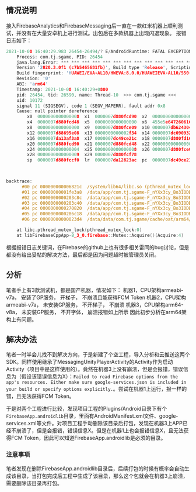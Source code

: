 ## 情况说明
接入FirebaseAnalytics和FirebaseMessaging后一直在一款红米机器上顺利测试，并没有在大量安卓机上进行测试。出包后在多款机器上出现闪退现象。
报错日志如下：
```c
2021-10-08 16:40:29.983 26454-26494/? E/AndroidRuntime: FATAL EXCEPTION: UnityMain
    Process: com.tj.sgame, PID: 26454
    java.lang.Error: *** *** *** *** *** *** *** *** *** *** *** *** *** *** *** ***
    Version '2020.3.0f1 (c7b5465681fb)', Build type 'Release', Scripting Backend 'il2cpp', CPU 'arm64-v8a'
    Build fingerprint: 'HUAWEI/EVA-AL10/HWEVA:8.0.0/HUAWEIEVA-AL10/550(C00):user/release-keys'
    Revision: '0'
    ABI: 'arm64'
    Timestamp: 2021-10-08 16:40:29+0800
    pid: 26454, tid: 26590, name: Thread-10  >>> com.tj.sgame <<<
    uid: 10172
    signal 11 (SIGSEGV), code 1 (SEGV_MAPERR), fault addr 0x8
    Cause: null pointer dereference
        x0  0000000000000008  x1  0000007d880fcd90  x2  0000000000000004  x3  0000007d880fce09
        x4  0000007d880fcd48  x5  0000000000000000  x6  455e5e6472606164  x7  7f7f7f7f7f7f7f7f
        x8  0000000000000000  x9  0000007d880fce09  x10 0000007db6243040  x11 0000000000000004
        x12 0000007d88695e08  x13 0000000000002f34  x14 0000007dc0909320  x15 0000000000000000
        x16 0000007da13af3a8  x17 0000007dc49ce21c  x18 0000007d880fd160  x19 0000000000000000
        x20 0000007d880fcd90  x21 0000007d880fcd48  x22 0000000000000000  x23 0000007d880fce09
        x24 0000000000000004  x25 0000000000000008  x26 0000007d880fce08  x27 0000000000000001
        x28 0000000000000009  x29 0000007d880fcf78
        sp  0000007d880fccf0  lr  0000007da12823ac  pc  0000007dc49ce21c
    


backtrace:
      #00 pc 000000000006821c  /system/lib64/libc.so (pthread_mutex_lock) (BuildId: dddfcdc7a39b763aede758813967236d)
      #01 pc 00000000001fe3a8  /data/app/com.tj.sgame-F_nYXx3cy_Bo3IODB5fmeg==/lib/arm64/libFirebaseCppApp-8_3_0.so (firebase::Mutex::Acquire()+4) (BuildId: 8209be713e18b8cc0f0f9cdc20b6d1f4)
      #02 pc 0000000000203c8c  /data/app/com.tj.sgame-F_nYXx3cy_Bo3IODB5fmeg==/lib/arm64/libFirebaseCppApp-8_3_0.so (void firebase::ReferenceCountedFutureImpl::CompleteInternal<std::__ndk1::basic_string<char, std::__ndk1::char_traits<char>, std::__ndk1::allocator<char> >, void firebase::ReferenceCountedFutureImpl::CompleteWithResultInternal<std::__ndk1::basic_string<char, std::__ndk1::char_traits<char>, std::__ndk1::allocator<char> > >(firebase::FutureHandle const&, int, char const*, std::__ndk1::basic_string<char, std::__ndk1::char_traits<char>, std::__ndk1::allocator<char> > const&)::'lambda'(std::__ndk1::basic_string<char, std::__ndk1::char_traits<char>, std::__ndk1::allocator<char> >*)>(firebase::FutureHandle const&, int, char const*, void firebase::ReferenceCountedFutureImpl::CompleteWithResultInternal<std::__ndk1::basic_string<char, std::__ndk1::char_traits<char>, std::__ndk1::allocator<char> > >(firebase::FutureHandle const&, int, char const*, std::__ndk1::basic_string<char, std::__ndk1::char_trai...
      #03 pc 0000000000203c40  /data/app/com.tj.sgame-F_nYXx3cy_Bo3IODB5fmeg==/lib/arm64/libFirebaseCppApp-8_3_0.so (void firebase::ReferenceCountedFutureImpl::CompleteWithResultInternal<std::__ndk1::basic_string<char, std::__ndk1::char_traits<char>, std::__ndk1::allocator<char> > >(firebase::FutureHandle const&, int, char const*, std::__ndk1::basic_string<char, std::__ndk1::char_traits<char>, std::__ndk1::allocator<char> > const&)+64) (BuildId: 8209be713e18b8cc0f0f9cdc20b6d1f4)
      #04 pc 0000000000270820  /data/app/com.tj.sgame-F_nYXx3cy_Bo3IODB5fmeg==/lib/arm64/libFirebaseCppApp-8_3_0.so (firebase::messaging::CompleteStringCallback(_JNIEnv*, _jobject*, firebase::util::FutureResult, char const*, void*)+136) (BuildId: 8209be713e18b8cc0f0f9cdc20b6d1f4)
      #05 pc 0000000000286c18  /data/app/com.tj.sgame-F_nYXx3cy_Bo3IODB5fmeg==/lib/arm64/libFirebaseCppApp-8_3_0.so (firebase::util::JniResultCallback_nativeOnResult(_JNIEnv*, _jobject*, _jobject*, unsigned char, unsigned char, _jstring*, long, long)+172) (BuildId: 8209be713e18b8cc0f0f9cdc20b6d1f4)
      #06 pc 00000000000023d4  /data/data/com.tj.sgame/cache/oat/arm64/app_resources_lib.odex

    at libc.pthread_mutex_lock(pthread_mutex_lock:0)
    at libFirebaseCppApp-8_3_0.firebase::Mutex::Acquire()(Acquire:4)
```
根据报错日志关键词，在Firebase的github上也有很多相关雷同的bug讨论，但是都没有给出妥帖的解决方法，最后都是因为问题超时被管理员关闭。

## 分析
笔者手上有3款测试机，都是国产机器，情况如下：
机器1，CPU架构armeabi-v7a，  安装了GP服务，    开梯子，    不崩溃且能获得FCM Token
机器2，CPU架构armeabi-v7a，  未安装GP服务，    不开梯子，  不崩溃
机器3，CPU架构arm64-v8a，    未安装GP服务，    不开字体，  崩溃报错如上所示
因此初步分析在arm64架构上有问题。

## 解决办法
笔者一时半会儿找不到解决方向，于是新建了个空工程，导入分析和云推送这两个SDK。同样使用继承了MessagingUnityPlayerActivity的Activity作为启动Activity（项目中是这样使用的）。竟然在机器3上没有崩溃，但是会报错，错误信息为（假设该错误信息为X）：``Failed to read Firebase options from the app's resources. Either make sure google-services.json is included in your build or specify options explicitly.``。尝试在机器1上运行，报一样的错，且无法获得FCM Token。

于是对两个工程进行比较，发现项目工程的Plugins/Android目录下有个``FirebaseApp.androidlib``目录，里面有AndroidManifest.xml文件、google-services.xml等文件。对项目工程手动删除该目录后打包，发现在机器3上APP已经不崩溃了，但是会报错，错误信息X。但是在机器1上也会报错信息X，且无法获得FCM Token，因此可以知道FirebaseApp.androidlib是必须的目录。

### 注意事项
笔者发现在删除FirebaseApp.androidlib目录后，后续打包的时候有概率会自动生成该目录，当打包完成后工程中生成了该目录，那么这个包就会在机器3上崩溃，需要删除该目录再打包。



 